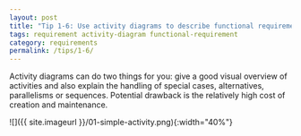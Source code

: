 ```yaml
---
layout: post
title: "Tip 1-6: Use activity diagrams to describe functional requirements!"
tags: requirement activity-diagram functional-requirement
category: requirements
permalink: /tips/1-6/
---
```


Activity diagrams can do two things for you: give a good visual overview of activities
and also explain the handling of special cases, alternatives, parallelisms or sequences.
Potential drawback is the relatively high cost of creation and maintenance.

![]({{ site.imageurl }}/01-simple-activity.png){:width="40%"}
